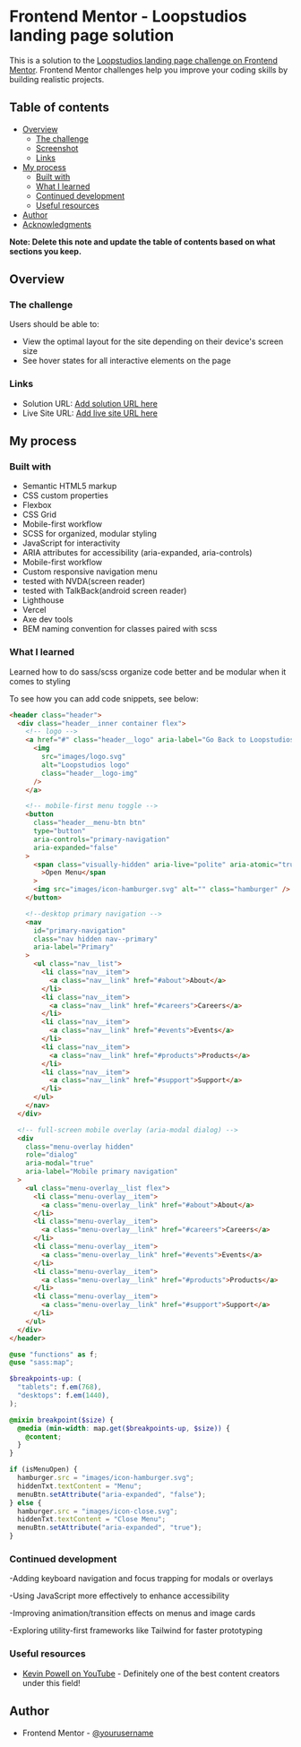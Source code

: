 # Frontend Mentor - Loopstudios landing page solution

This is a solution to the [Loopstudios landing page challenge on Frontend Mentor](https://www.frontendmentor.io/challenges/loopstudios-landing-page-N88J5Onjw). Frontend Mentor challenges help you improve your coding skills by building realistic projects.

## Table of contents

- [Overview](#overview)
  - [The challenge](#the-challenge)
  - [Screenshot](#screenshot)
  - [Links](#links)
- [My process](#my-process)
  - [Built with](#built-with)
  - [What I learned](#what-i-learned)
  - [Continued development](#continued-development)
  - [Useful resources](#useful-resources)
- [Author](#author)
- [Acknowledgments](#acknowledgments)

**Note: Delete this note and update the table of contents based on what sections you keep.**

## Overview

### The challenge

Users should be able to:

- View the optimal layout for the site depending on their device's screen size
- See hover states for all interactive elements on the page

### Links

- Solution URL: [Add solution URL here](https://your-solution-url.com)
- Live Site URL: [Add live site URL here](https://loopstudios-landing-page-main-ac.vercel.app/)

## My process

### Built with

- Semantic HTML5 markup
- CSS custom properties
- Flexbox
- CSS Grid
- Mobile-first workflow
- SCSS for organized, modular styling
- JavaScript for interactivity
- ARIA attributes for accessibility (aria-expanded, aria-controls)
- Mobile-first workflow
- Custom responsive navigation menu
- tested with NVDA(screen reader)
- tested with TalkBack(android screen reader)
- Lighthouse
- Vercel
- Axe dev tools
- BEM naming convention for classes paired with scss

### What I learned

Learned how to do sass/scss organize code better and be modular when it comes to styling

To see how you can add code snippets, see below:

```html
<header class="header">
  <div class="header__inner container flex">
    <!-- logo -->
    <a href="#" class="header__logo" aria-label="Go Back to Loopstudios Home">
      <img
        src="images/logo.svg"
        alt="Loopstudios logo"
        class="header__logo-img"
      />
    </a>

    <!-- mobile‑first menu toggle -->
    <button
      class="header__menu-btn btn"
      type="button"
      aria-controls="primary-navigation"
      aria-expanded="false"
    >
      <span class="visually-hidden" aria-live="polite" aria-atomic="true"
        >Open Menu</span
      >
      <img src="images/icon-hamburger.svg" alt="" class="hamburger" />
    </button>

    <!--desktop primary navigation -->
    <nav
      id="primary-navigation"
      class="nav hidden nav--primary"
      aria-label="Primary"
    >
      <ul class="nav__list">
        <li class="nav__item">
          <a class="nav__link" href="#about">About</a>
        </li>
        <li class="nav__item">
          <a class="nav__link" href="#careers">Careers</a>
        </li>
        <li class="nav__item">
          <a class="nav__link" href="#events">Events</a>
        </li>
        <li class="nav__item">
          <a class="nav__link" href="#products">Products</a>
        </li>
        <li class="nav__item">
          <a class="nav__link" href="#support">Support</a>
        </li>
      </ul>
    </nav>
  </div>

  <!-- full‑screen mobile overlay (aria‑modal dialog) -->
  <div
    class="menu-overlay hidden"
    role="dialog"
    aria-modal="true"
    aria-label="Mobile primary navigation"
  >
    <ul class="menu-overlay__list flex">
      <li class="menu-overlay__item">
        <a class="menu-overlay__link" href="#about">About</a>
      </li>
      <li class="menu-overlay__item">
        <a class="menu-overlay__link" href="#careers">Careers</a>
      </li>
      <li class="menu-overlay__item">
        <a class="menu-overlay__link" href="#events">Events</a>
      </li>
      <li class="menu-overlay__item">
        <a class="menu-overlay__link" href="#products">Products</a>
      </li>
      <li class="menu-overlay__item">
        <a class="menu-overlay__link" href="#support">Support</a>
      </li>
    </ul>
  </div>
</header>
```

```scss
@use "functions" as f;
@use "sass:map";

$breakpoints-up: (
  "tablets": f.em(768),
  "desktops": f.em(1440),
);

@mixin breakpoint($size) {
  @media (min-width: map.get($breakpoints-up, $size)) {
    @content;
  }
}
```

```js
if (isMenuOpen) {
  hamburger.src = "images/icon-hamburger.svg";
  hiddenTxt.textContent = "Menu";
  menuBtn.setAttribute("aria-expanded", "false");
} else {
  hamburger.src = "images/icon-close.svg";
  hiddenTxt.textContent = "Close Menu";
  menuBtn.setAttribute("aria-expanded", "true");
}
```

### Continued development

-Adding keyboard navigation and focus trapping for modals or overlays

-Using JavaScript more effectively to enhance accessibility

-Improving animation/transition effects on menus and image cards

-Exploring utility-first frameworks like Tailwind for faster prototyping

### Useful resources

- [Kevin Powell on YouTube](https://www.example.com) - Definitely one of the best content creators under this field!

## Author

- Frontend Mentor - [@yourusername](https://www.frontendmentor.io/profile/PastaSus)
